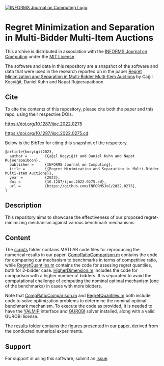 [![INFORMS Journal on Computing Logo](https://INFORMSJoC.github.io/logos/INFORMS_Journal_on_Computing_Header.jpg)](https://pubsonline.informs.org/journal/ijoc)

# Regret Minimization and Separation in Multi-Bidder Multi-Item Auctions


This archive is distributed in association with the [INFORMS Journal on
Computing](https://pubsonline.informs.org/journal/ijoc) under the [MIT License](LICENSE.txt).

The software and data in this repository are a snapshot of the software and data
that were used in the research reported on in the paper 
[Regret Minimization and Separation in Multi-Bidder Multi-Item Auctions](https://doi.org/10.1287/ijoc.2022.0275) by Çağıl Koçyiğit, Daniel Kuhn and Napat Rujeerapaiboon.

## Cite

To cite the contents of this repository, please cite both the paper and this repo, using their respective DOIs.

https://doi.org/10.1287/ijoc.2022.0275

https://doi.org/10.1287/ijoc.2022.0275.cd

Below is the BibTex for citing this snapshot of the respoitory.

```
@article{kocyigit2023,
  author =        {Çağıl Koçyiğit and Daniel Kuhn and Napat Rujeerapaiboon},
  publisher =     {INFORMS Journal on Computing},
  title =         {{Regret Minimization and Separation in Multi-Bidder Multi-Item Auctions}},
  year =          {2023},
  doi =           {10.1287/ijoc.2022.0275.cd},
  url =           {https://github.com/INFORMSJoC/2022.0275},
}  
```

## Description

This repository aims to showcase the effectiveness of our proposed regret-minimizing mechanism against various benchmark mechanisms.

## Content

The [scripts](scripts) folder contains MATLAB code files for reproducing the numerical results in our paper. [CompRatioComparison.m](scripts/CompRatioComparison.m) contains the code for comparing our mechanism to benchmarks in terms of competitive ratio, while [RegretQuantiles.m](scripts/RegretQuantiles.m) contains the code for assesing regret quantiles, both for 2-bidder case. [HigherDimension.m](scripts/HigherDimension.m) includes the code for comparison with a higher number of bidders. It is separated to avoid the computational challenge of computing the nominal optimal mechanism (one of the benchmarks) in cases with more bidders. 

Note that [CompRatioComparison.m](scripts/CompRatioComparison.m) and [RegretQuantiles.m](scripts/RegretQuantiles.m) both include code to solve optimization problems to determine the nominal optimal benchmark mechanism. To execute the code as provided, it is needed to have the [YALMIP](https://yalmip.github.io/) interface and [GUROBI](https://www.gurobi.com/) solver installed, along with a valid GUROBI license.

The [results](results) folder contains the figures presented in our paper, derived from the conducted numerical experiments.
## Support

For support in using this software, submit an
[issue](https://github.com/INFORMSJoC/2022.0275/issues/new).
